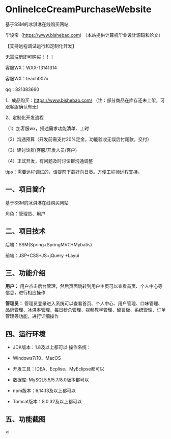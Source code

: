 # OnlineIceCreamPurchaseWebsite
 基于SSM的冰淇淋在线购买网站

毕设宝（https://www.bishebao.com) （本站提供计算机毕业设计源码和论文）

【支持远程调试运行和定制化开发】

无需注册即可购买！！！

客服WX：WXX-13141314

客服WX：teach007x

qq：821383660


1、成品购买：https://www.bishebao.com/ （注：部分商品在库存还未上架，可跟客服确认有无）

2、定制化开发流程

（1）加客服wx，描述需求功能清单、工时

（2）沟通预算（开发前需支付20%定金，功能验收无误后付尾款，交付）

（3）建讨论群(客服/开发人员/客户)

（4）正式开发，有问题及时讨论群沟通调整

tips：需要远程调试的，请提前下载好向日葵。方便工程师远程支持。

<h2>一、项目简介</h2>
基于SSM的冰淇淋在线购买网站

角色：管理员、用户
<h2>二、项目技术</h2>
<p class="md-end-block md-p"><span class="md-plain">后端：SSM(Spring+SpringMVC+Mybatis)</span></p>
<p class="md-end-block md-p"><span class="md-plain">前端：JSP+CSS+JS+jQuery </span><span class="md-plain">+Layui</span></p>

<h2>三、功能介绍</h2>
<div class="markdown-heading" dir="auto">

<strong>用户：</strong>
用户点击后台管理，然后页面跳转到用户主页可以查看首页、个人中心等信息，进行相应操作

<strong>管理员：</strong>
管理员登录进入系统可以查看首页、个人中心、用户管理、口味管理、品牌管理、冰淇淋管理、每日秒杀管理、视频教学管理、留言板、系统管理、订单管理等功能，进行详细操作

</div>
<h2>四、运行环境</h2>
<ul dir="auto">
 	<li>
<p dir="auto">JDK版本：1.8及以上都可以 操作系统：</p>
</li>
 	<li>
<p dir="auto">Windows7/10、MacOS</p>
</li>
 	<li>
<p dir="auto">开发工具：IDEA、Ecplise、MyEclipse都可以</p>
</li>
 	<li>
<p dir="auto">数据库: MySQL5.5/5.7/8.0版本都可以</p>
</li>
 	<li>
<p dir="auto">npm版本：6.14.13及以上都可以</p>
</li>
 	<li>
<p dir="auto">Tomcat版本：8.0.32及以上都可以</p>
</li>
</ul>
<h2>五、功能截图</h2>
&lt;i<img class="aligncenter size-full wp-image" src="https://www.bishebao.com/wp-content/uploads/2024/08/基于SSM的冰淇淋在线购买网站/result/image_10_2.png" alt="" />
<img class="aligncenter size-full wp-image" src="https://www.bishebao.com/wp-content/uploads/2024/08/基于SSM的冰淇淋在线购买网站/result/image_11_3.png" alt="" />
<img class="aligncenter size-full wp-image" src="https://www.bishebao.com/wp-content/uploads/2024/08/基于SSM的冰淇淋在线购买网站/result/image_12_4.png" alt="" />
<img class="aligncenter size-full wp-image" src="https://www.bishebao.com/wp-content/uploads/2024/08/基于SSM的冰淇淋在线购买网站/result/image_1_1.png" alt="" />
<img class="aligncenter size-full wp-image" src="https://www.bishebao.com/wp-content/uploads/2024/08/基于SSM的冰淇淋在线购买网站/result/image_2_5.png" alt="" />
<img class="aligncenter size-full wp-image" src="https://www.bishebao.com/wp-content/uploads/2024/08/基于SSM的冰淇淋在线购买网站/result/image_3_6.png" alt="" />
<img class="aligncenter size-full wp-image" src="https://www.bishebao.com/wp-content/uploads/2024/08/基于SSM的冰淇淋在线购买网站/result/image_4_7.png" alt="" />
<img class="aligncenter size-full wp-image" src="https://www.bishebao.com/wp-content/uploads/2024/08/基于SSM的冰淇淋在线购买网站/result/image_5_8.png" alt="" />
<img class="aligncenter size-full wp-image" src="https://www.bishebao.com/wp-content/uploads/2024/08/基于SSM的冰淇淋在线购买网站/result/image_6_9.png" alt="" />
<img class="aligncenter size-full wp-image" src="https://www.bishebao.com/wp-content/uploads/2024/08/基于SSM的冰淇淋在线购买网站/result/image_7_10.png" alt="" />
<img class="aligncenter size-full wp-image" src="https://www.bishebao.com/wp-content/uploads/2024/08/基于SSM的冰淇淋在线购买网站/result/image_8_11.png" alt="" />
<img class="aligncenter size-full wp-image" src="https://www.bishebao.com/wp-content/uploads/2024/08/基于SSM的冰淇淋在线购买网站/result/image_9_12.png" alt="" />